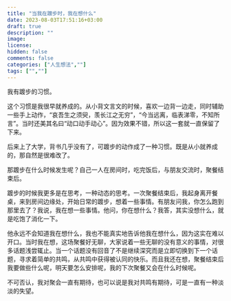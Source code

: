 ```yaml
---
title: "当我在踱步时，我在想什么"
date: 2023-08-03T17:51:16+03:00
draft: true
description: ""
image: 
license: 
hidden: false
comments: false
categories: ["人生想法",""]
tags: ["",""]
---
```


我有踱步的习惯。

这个习惯是我很早就养成的。从小背文言文的时候，喜欢一边背一边走，同时辅助一些手上动作，“哀吾生之须臾，羡长江之无穷”，“今当远离，临表涕零，不知所言”。当时还美其名曰“动口动手动心”。因为效果不错，所以这一套就一直保留了下来。

后来上了大学，背书几乎没有了，可踱步的动作成了一种习惯。既是从小就养成的，那自然是很难改了。

那踱步在什么时候发生呢？自己一人在房间时，吃完饭后，与朋友交流时，聚餐结束后。

踱步的时候我更多是在思考，一种动态的思考。一次聚餐结束后，我起身离开餐桌，来到房间边缘处，开始日常的踱步，想着一些事情。有朋友问我，你怎么跑到那里去了？我说，我在想一些事情。他问，你在想什么？我答，其实没想什么，就是吃饱了消化一下。

他永远不会知道我在想什么，我也不能真实地告诉他我在想什么，因为这实在难以开口。当时我在想，这场聚餐好无聊，大家说着一些无聊的没有意义的事情，对很多话题浅尝辄止。当一个话题没有回音了不是继续深究而是立即切换到下一个话题，寻求着简单的共鸣，从共鸣中获得被认同的快乐。而且我还在想，聚餐结束后我要做些什么呢，明天要怎么安排呢，我的下次聚餐又会在什么时候呢。

不可否认，我对聚会一直有期待，也可以说是我对共鸣有期待，可是一直有一种淡淡的失望。
